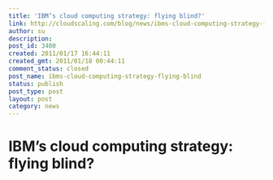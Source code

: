 ```yaml
---
title: 'IBM’s cloud computing strategy: flying blind?'
link: http://cloudscaling.com/blog/news/ibms-cloud-computing-strategy-flying-blind/
author: su
description: 
post_id: 3400
created: 2011/01/17 16:44:11
created_gmt: 2011/01/18 00:44:11
comment_status: closed
post_name: ibms-cloud-computing-strategy-flying-blind
status: publish
post_type: post
layout: post
category: news
---
```


# IBM’s cloud computing strategy: flying blind?

